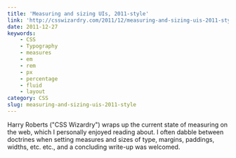 ```yaml
---
title: 'Measuring and sizing UIs, 2011-style'
link: 'http://csswizardry.com/2011/12/measuring-and-sizing-uis-2011-style/'
date: 2011-12-27
keywords:
    - CSS
    - Typography
    - measures
    - em
    - rem
    - px
    - percentage
    - fluid
    - layout
category: CSS
slug: measuring-and-sizing-uis-2011-style
---
```


Harry Roberts ("CSS Wizardry") wraps up the current state of measuring on the web, which I personally enjoyed reading about. I often dabble between doctrines when setting measures and sizes of type, margins, paddings, widths, etc. etc., and a concluding write-up was welcomed.
